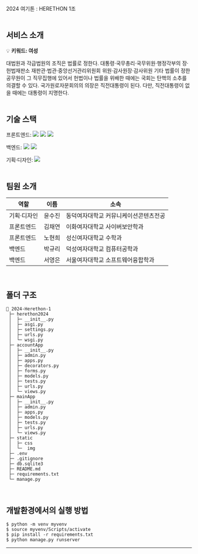 2024 여기톤 : HERETHON 1조
</br></br>


## 서비스 소개

💡 **키워드: 여성**

  대법원과 각급법원의 조직은 법률로 정한다. 대통령·국무총리·국무위원·행정각부의 장·헌법재판소 재판관·법관·중앙선거관리위원회 위원·감사원장·감사위원 기타 법률이 정한 공무원이 그 직무집행에 있어서 헌법이나 법률을 위배한 때에는 국회는 탄핵의 소추를 의결할 수 있다. 국가원로자문회의의 의장은 직전대통령이 된다. 다만, 직전대통령이 없을 때에는 대통령이 지명한다.
</br></br>

## 기술 스택
  <span>프론트엔드: </span> <img src="https://img.shields.io/badge/html-E34F26?style=for-the-badge&logo=html5&logoColor=white"> <img src="https://img.shields.io/badge/css-1572B6?style=for-the-badge&logo=css3&logoColor=white"> <img src="https://img.shields.io/badge/javascript-F7DF1E?style=for-the-badge&logo=javascript&logoColor=black">

  <span>백엔드: </span><img src="https://img.shields.io/badge/python-3776AB?style=for-the-badge&logo=python&logoColor=white"> <img src="https://img.shields.io/badge/django-092E20?style=for-the-badge&logo=Django&logoColor=white">

  <span>기획·디자인: </span> <img src="https://img.shields.io/badge/figma-F24E1E?style=for-the-badge&logo=figma&logoColor=white">
</br></br>

## 팀원 소개

| 역할 | 이름 | 소속 |
| --- | --- | --- |
| 기획·디자인 | 윤수진 | 동덕여자대학교 커뮤니케이션콘텐츠전공 |
| 프론트엔드 | 김채연 | 이화여자대학교 사이버보안학과 |
| 프론트엔드 | 노현희 | 성신여자대학교 수학과 |
| 백엔드 | 박규리 | 덕성여자대학교 컴퓨터공학과 |
| 백엔드 | 서영은 | 서울여자대학교 소프트웨어융합학과 |

</br>

## 폴더 구조

  ```
  📂 2024-Herethon-1
   ├─ herethon2024
   │  ├─ __init__.py
   │  ├─ asgi.py
   │  ├─ settings.py
   │  ├─ urls.py
   │  └─ wsgi.py
   ├─ accountApp
   │  ├─ __init__.py
   │  ├─ admin.py
   │  ├─ apps.py
   │  ├─ decorators.py
   │  ├─ forms.py
   │  ├─ models.py
   │  ├─ tests.py
   │  ├─ urls.py
   │  └─ views.py
   ├─ mainApp
   │  ├─ __init__.py
   │  ├─ admin.py
   │  ├─ apps.py
   │  ├─ models.py
   │  ├─ tests.py
   │  ├─ urls.py
   │  └─ views.py
   ├─ static
   │  ├─ css
   │  └─  img
   ├─ .env
   ├─ .gitignore
   ├─ db.sqlite3
   ├─ README.md
   ├─ requirements.txt
   └─ manage.py
  ```

</br>

## 개발환경에서의 실행 방법

  ```
  $ python -m venv myvenv
  $ source myvenv/Scripts/activate
  $ pip install -r requirements.txt
  $ python manage.py runserver
  ```
  <hr/>
